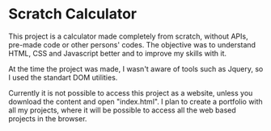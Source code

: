 <h1> Scratch Calculator </h1>

  This project is a calculator made completely from scratch, without APIs, pre-made code or other persons' codes. The objective was to understand HTML, CSS and Javascript better and to improve my skills with it.
  
  At the time the project was made, I wasn't aware of tools such as Jquery, so I used the standart DOM utilities.
  
  Currently it is not possible to access this project as a website, unless you download the content and open "index.html". I plan to create a portfolio with all my projects, where it will be possible to access all the web based projects in the browser. 
  
